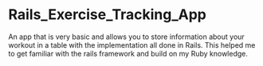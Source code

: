# Rails_Exercise_Tracking_App
An app that is very basic and allows you to store information about your workout in a table with the implementation all done in Rails. This helped me to get familiar with the rails framework and build on my Ruby knowledge.
